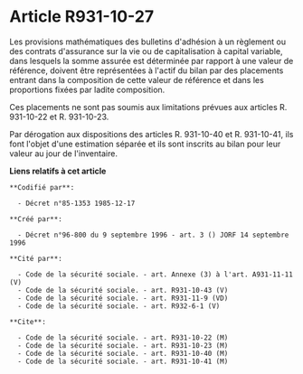 # Article R931-10-27

Les provisions mathématiques des bulletins d'adhésion à un règlement ou des contrats d'assurance sur la vie ou de
capitalisation à capital variable, dans lesquels la somme assurée est déterminée par rapport à une valeur de référence,
doivent être représentées à l'actif du bilan par des placements entrant dans la composition de cette valeur de référence et
dans les proportions fixées par ladite composition.

Ces placements ne sont pas soumis aux limitations prévues aux articles R. 931-10-22 et R. 931-10-23.

Par dérogation aux dispositions des articles R. 931-10-40 et R. 931-10-41, ils font l'objet d'une estimation séparée et ils
sont inscrits au bilan pour leur valeur au jour de l'inventaire.

**Liens relatifs à cet article**

	**Codifié par**:

	  - Décret n°85-1353 1985-12-17

	**Créé par**:

	  - Décret n°96-800 du 9 septembre 1996 - art. 3 () JORF 14 septembre 1996

	**Cité par**:

	  - Code de la sécurité sociale. - art. Annexe (3) à l'art. A931-11-11 (V)
	  - Code de la sécurité sociale. - art. R931-10-43 (V)
	  - Code de la sécurité sociale. - art. R931-11-9 (VD)
	  - Code de la sécurité sociale. - art. R932-6-1 (V)

	**Cite**:

	  - Code de la sécurité sociale. - art. R931-10-22 (M)
	  - Code de la sécurité sociale. - art. R931-10-23 (M)
	  - Code de la sécurité sociale. - art. R931-10-40 (M)
	  - Code de la sécurité sociale. - art. R931-10-41 (M)
